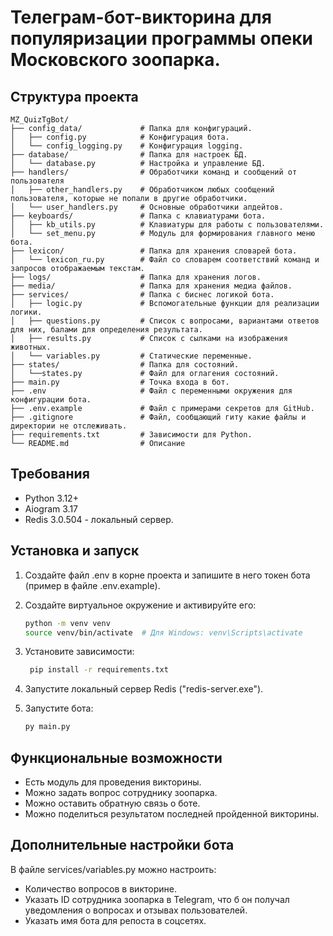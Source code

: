 # Телеграм-бот-викторина для популяризации программы опеки Московского зоопарка.

## Структура проекта
```plaintext
MZ_QuizTgBot/
├── config_data/             # Папка для конфигураций.
│   ├── config.py            # Конфигурация бота.
│   └── config_logging.py    # Конфигурация logging.
├── database/                # Папка для настроек БД.
│   └── database.py          # Настройка и управление БД.
├── handlers/                # Обработчики команд и сообщений от пользователя
│   ├── other_handlers.py    # Обработчиком любых сообщений пользователя, которые не попали в другие обработчики.
│   └── user_handlers.py     # Основные обработчики апдейтов.
├── keyboards/               # Папка с клавиатурами бота.
│   ├── kb_utils.py          # Клавиатуры для работы с пользователями.
│   └── set_menu.py          # Модуль для формирования главного меню бота.
├── lexicon/                 # Папка для хранения словарей бота.
│   └── lexicon_ru.py        # Файл со словарем соответствий команд и запросов отображаемым текстам.
├── logs/                    # Папка для хранения логов.
├── media/                   # Папка для хранения медиа файлов.
├── services/                # Папка с биснес логикой бота.
│   ├── logic.py             # Вспомогательные функции для реализации логики.
│   ├── questions.py         # Список с вопросами, вариантами ответов для них, балами для определения результата.
│   ├── results.py           # Список с сылками на изображения животных.
│   └── variables.py         # Статические переменные.
├── states/                  # Папка для состояний.
│   └──states.py             # Файл для оглагения состояний.
├── main.py                  # Точка входа в бот.
├── .env                     # Файл с переменными окружения для конфигурации бота.
├── .env.example             # Файл с примерами секретов для GitHub.
├── .gitignore               # Файл, сообщающий гиту какие файлы и директории не отслеживать.
├── requirements.txt         # Зависимости для Python.
└── README.md                # Описание
```
## Требования

- Python 3.12+
- Aiogram 3.17
- Redis 3.0.504 - локальный сервер.

## Установка и запуск

1. Создайте файл .env в корне проекта и запишите в него токен бота (пример в файле .env.example).

2. Создайте виртуальное окружение и активируйте его:
    ```bash
    python -m venv venv
    source venv/bin/activate  # Для Windows: venv\Scripts\activate
    ```

3. Установите зависимости:
   ```bash
    pip install -r requirements.txt
    ```
   
4. Запустите локальный сервер Redis ("redis-server.exe").

5. Запустите бота:
    ```bash
    py main.py
    ```

## Функциональные возможности

- Есть модуль для проведения викторины.
- Можно задать вопрос сотруднику зоопарка.
- Можно оставить обратную связь о боте.
- Можно поделиться результатом последней пройденной викторины. 


## Дополнительные настройки бота

В файле services/variables.py можно настроить:
- Количество вопросов в викторине.
- Указать ID сотрудника зоопарка в Telegram, что б он получал уведомления о вопросах и отзывах пользователей.
- Указать имя бота для репоста в соцсетях.


